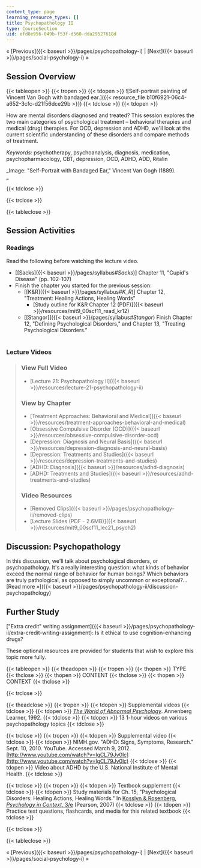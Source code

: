 ```yaml
---
content_type: page
learning_resource_types: []
title: Psychopathology II
type: CourseSection
uid: efd8e956-049b-f53f-d560-dda29527618d
---
```


« [Previous]({{< baseurl >}}/pages/psychopathology-i) | [Next]({{< baseurl >}}/pages/social-psychology-i) »

Session Overview
----------------

{{< tableopen >}}
{{< tropen >}}
{{< tdopen >}}
![Self-portrait painting of Vincent Van Gogh with bandaged ear.]({{< resource_file b10f6921-06c4-a652-3cfc-d21f56dce29b >}})
{{< tdclose >}}
{{< tdopen >}}


How are mental disorders diagnosed and treated? This session explores the two main categories of psychological treatment – behavioral therapies and medical (drug) therapies. For OCD, depression and ADHD, we'll look at the current scientific understanding of these disorders and compare methods of treatment.

_Keywords:_ psychotherapy, psychoanalysis, diagnosis, medication, psychopharmacology, CBT, depression, OCD, ADHD, ADD, Ritalin

_Image: "Self-Portrait with Bandaged Ear," Vincent Van Gogh (1889).  
_


{{< tdclose >}}

{{< trclose >}}

{{< tableclose >}}

Session Activities
------------------

### Readings

Read the following before watching the lecture video.

*   \[[Sacks]({{< baseurl >}}/pages/syllabus#_Sacks_)\] Chapter 11, "Cupid's Disease" (pp. 102-107)
*   Finish the chapter you started for the previous session:
    *   \[[K&R]({{< baseurl >}}/pages/syllabus#_K_R_)\] Chapter 12, "Treatment: Healing Actions, Healing Words"  
        *   [Study outline for K&R Chapter 12 (PDF)]({{< baseurl >}}/resources/mit9_00scf11_read_kr12)
    *   [\[Stangor\]]({{< baseurl >}}/pages/syllabus#_Stangor_) Finish Chapter 12, "Defining Psychological Disorders," and Chapter 13, "Treating Psychological Disorders."  
         

### Lecture Videos

> ### View Full Video
> 
> *   [Lecture 21: Psychopathology II]({{< baseurl >}}/resources/lecture-21-psychopathology-ii)
> 
> ### View by Chapter
> 
> *   [Treatment Approaches: Behavioral and Medical]({{< baseurl >}}/resources/treatment-approaches-behavioral-and-medical)
> *   [Obsessive Compulsive Disorder (OCD)]({{< baseurl >}}/resources/obsessive-compulsive-disorder-ocd)
> *   [Depression: Diagnosis and Neural Basis]({{< baseurl >}}/resources/depression-diagnosis-and-neural-basis)
> *   [Depression: Treatments and Studies]({{< baseurl >}}/resources/depression-treatments-and-studies)
> *   [ADHD: Diagnosis]({{< baseurl >}}/resources/adhd-diagnosis)
> *   [ADHD: Treatments and Studies]({{< baseurl >}}/resources/adhd-treatments-and-studies)
> 
> ### Video Resources
> 
> *   [Removed Clips]({{< baseurl >}}/pages/psychopathology-ii/removed-clips)
> *   [Lecture Slides (PDF - 2.6MB)]({{< baseurl >}}/resources/mit9_00scf11_lec21_psych2)

Discussion: Psychopathology
---------------------------

In this discussion, we'll talk about psychological disorders, or psychopathology. It's a really interesting question: what kinds of behavior exceed the normal range of behavior for human beings? Which behaviors are truly pathological, as opposed to simply uncommon or exceptional?… [Read more »]({{< baseurl >}}/pages/psychopathology-ii/discussion-psychopathology)

Further Study
-------------

["Extra credit" writing assignment]({{< baseurl >}}/pages/psychopathology-ii/extra-credit-writing-assignment): Is it ethical to use cognition-enhancing drugs?

These optional resources are provided for students that wish to explore this topic more fully.

{{< tableopen >}}
{{< theadopen >}}
{{< tropen >}}
{{< thopen >}}
TYPE
{{< thclose >}}
{{< thopen >}}
CONTENT
{{< thclose >}}
{{< thopen >}}
CONTEXT
{{< thclose >}}

{{< trclose >}}

{{< theadclose >}}
{{< tropen >}}
{{< tdopen >}}
Supplemental videos
{{< tdclose >}}
{{< tdopen >}}
[_The World of Abnormal Psychology_](https://www.learner.org/series/the-world-of-abnormal-psychology/). Annenberg Learner, 1992.
{{< tdclose >}}
{{< tdopen >}}
13 1-hour videos on various psychopathology topics
{{< tdclose >}}

{{< trclose >}}
{{< tropen >}}
{{< tdopen >}}
Supplemental video
{{< tdclose >}}
{{< tdopen >}}
NIMH.gov. "ADHD: Signs, Symptoms, Research." Sept. 10, 2010. YouTube. Accessed March 9, 2012. [http://www.youtube.com/watch?v=IgCL79Jv0lc](http://www.youtube.com/watch?v=IgCL79Jv0lc)
{{< tdclose >}}
{{< tdopen >}}
Video about ADHD by the U.S. National Institute of Mental Health.
{{< tdclose >}}

{{< trclose >}}
{{< tropen >}}
{{< tdopen >}}
Textbook supplement
{{< tdclose >}}
{{< tdopen >}}
Study materials for Ch. 15, "Psychological Disorders: Healing Actions, Healing Words." In [Kosslyn & Rosenberg, _Psychology in Context_, 3/e](http://www.pearsonhighered.com/educator/product/Fundamentals-of-Psychology-in-Context/9780205507573.page) (Pearson, 2007)
{{< tdclose >}}
{{< tdopen >}}
Practice test questions, flashcards, and media for this related textbook
{{< tdclose >}}

{{< trclose >}}

{{< tableclose >}}

« [Previous]({{< baseurl >}}/pages/psychopathology-i) | [Next]({{< baseurl >}}/pages/social-psychology-i) »